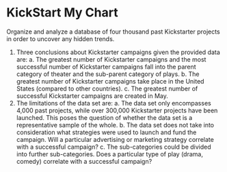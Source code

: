 # KickStart My Chart

Organize and analyze a database of four thousand past Kickstarter projects in order to uncover any hidden trends.

1.	Three conclusions about Kickstarter campaigns given the provided data are:
a.	The greatest number of Kickstarter campaigns and the most successful number of Kickstarter campaigns fall into the parent category of theater and the sub-parent category of plays.
b.	The greatest number of Kickstarter campaigns take place in the United States (compared to other countries).
c.	The greatest number of successful Kickstarter campaigns are created in May.
2.	The limitations of the data set are:
a.	The data set only encompasses 4,000 past projects, while over 300,000 Kickstarter projects have been launched. This poses the question of whether the data set is a representative sample of the whole.
b.	The data set does not take into consideration what strategies were used to launch and fund the campaign. Will a particular advertising or marketing strategy correlate with a successful campaign?
c.	The sub-categories could be divided into further sub-categories. Does a particular type of play (drama, comedy) correlate with a successful campaign?
